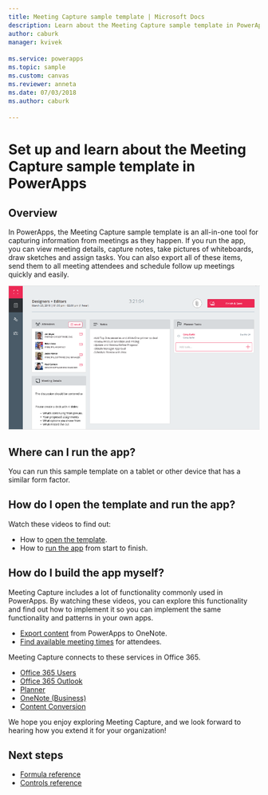 ```yaml
---
title: Meeting Capture sample template | Microsoft Docs
description: Learn about the Meeting Capture sample template in PowerApps with setup, overview, and deep dives into how the app was built.
author: caburk
manager: kvivek

ms.service: powerapps
ms.topic: sample
ms.custom: canvas
ms.reviewer: anneta
ms.date: 07/03/2018
ms.author: caburk

---
```

# Set up and learn about the Meeting Capture sample template in PowerApps

## Overview

 In PowerApps, the Meeting Capture sample template is an all-in-one tool for capturing information from meetings as they happen. If you run the app, you can view meeting details, capture notes, take pictures of whiteboards, draw sketches and assign tasks. You can also export all of these items, send them to all meeting attendees and schedule follow up meetings quickly and easily.

![Meeting Capture](media/sample-meeting-capture/MeetingCapture.png)

## Where can I run the app?

You can run this sample template on a tablet or other device that has a similar form factor.

## How do I open the template and run the app?

Watch these videos to find out:

- How to [open the template](https://www.youtube.com/watch?v=MTsbjln1AcA&index=1&list=PL8IYfXypsj2B5FizD0ZVVuzf49vr8yXFU).
- How to [run the app](https://www.youtube.com/watch?v=sqxQO8tpvWY&index=4&list=PL8IYfXypsj2B5FizD0ZVVuzf49vr8yXFU&t=0s) from start to finish.

## How do I build the app myself?

Meeting Capture includes a lot of functionality commonly used in PowerApps. By watching these videos, you can explore this functionality and find out how to implement it so you can implement the same functionality and patterns in your own apps.

- [Export content](https://www.youtube.com/watch?v=0TyTsSYuJcE&index=4&list=PL8IYfXypsj2B5FizD0ZVVuzf49vr8yXFU) from PowerApps to OneNote.
- [Find available meeting times](https://www.youtube.com/watch?v=BESlW1bavJA&list=PL8IYfXypsj2B5FizD0ZVVuzf49vr8yXFU&index=2) for attendees.

Meeting Capture connects to these services in Office 365.

- [Office 365 Users](https://docs.microsoft.com/en-us/connectors/office365users/)
- [Office 365 Outlook](https://docs.microsoft.com/en-us/connectors/office365/)
- [Planner](https://docs.microsoft.com/en-us/connectors/planner/)
- [OneNote (Business)](https://docs.microsoft.com/en-us/connectors/onenote/)
- [Content Conversion](https://docs.microsoft.com/en-us/connectors/conversionservice/)

We hope you enjoy exploring Meeting Capture, and we look forward to hearing how you extend it for your organization!

## Next steps
- [Formula reference](https://docs.microsoft.com/en-us/powerapps/maker/canvas-apps/formula-reference)
- [Controls reference](https://docs.microsoft.com/en-us/powerapps/maker/canvas-apps/reference-properties)
 
